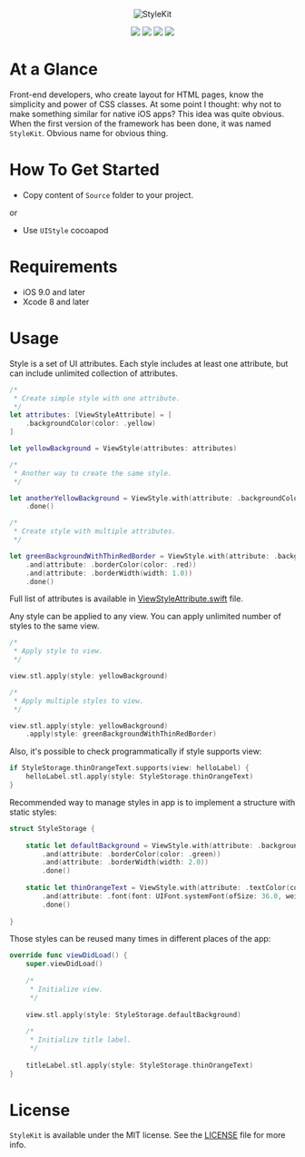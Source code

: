 <p align="center" >
<img src="https://github.com/igormatyushkin014/StyleKit/blob/master/Images/logo-1024-300.png" alt="StyleKit" title="StyleKit">
</p>

<p align="center">
<a href="https://swift.org"><img src="https://img.shields.io/badge/Swift-3.0-orange.svg?style=flat"></a>
<a href="https://cocoapods.org"><img src="https://img.shields.io/cocoapods/v/StyleKit.svg?maxAge=2592000"></a>
<a href="https://cocoapods.org"><img src="https://img.shields.io/cocoapods/dt/StyleKit.svg?maxAge=2592000"></a>
<a href="https://tldrlegal.com/license/mit-license"><img src="https://img.shields.io/badge/License-MIT-blue.svg?style=flat"></a>
</p>

# At a Glance

Front-end developers, who create layout for HTML pages, know the simplicity and power of CSS classes. At some point I thought: why not to make something similar for native iOS apps? This idea was quite obvious. When the first version of the framework has been done, it was named `StyleKit`. Obvious name for obvious thing.

# How To Get Started

- Copy content of `Source` folder to your project.

or

- Use `UIStyle` cocoapod

# Requirements

* iOS 9.0 and later
* Xcode 8 and later

# Usage

Style is a set of UI attributes. Each style includes at least one attribute, but can include unlimited collection of attributes.

```swift
/*
 * Create simple style with one attribute.
 */
let attributes: [ViewStyleAttribute] = [
    .backgroundColor(color: .yellow)
]

let yellowBackground = ViewStyle(attributes: attributes)

/*
 * Another way to create the same style.
 */

let anotherYellowBackground = ViewStyle.with(attribute: .backgroundColor(color: .yellow))
    .done()

/*
 * Create style with multiple attributes.
 */

let greenBackgroundWithThinRedBorder = ViewStyle.with(attribute: .backgroundColor(color: .green))
    .and(attribute: .borderColor(color: .red))
    .and(attribute: .borderWidth(width: 1.0))
    .done()
```

Full list of attributes is available in [ViewStyleAttribute.swift](https://github.com/igormatyushkin014/StyleKit/blob/master/Source/Engine/ViewStyleAttribute.swift) file.

Any style can be applied to any view. You can apply unlimited number of styles to the same view.

```swift
/*
 * Apply style to view.
 */

view.stl.apply(style: yellowBackground)

/*
 * Apply multiple styles to view.
 */

view.stl.apply(style: yellowBackground)
    .apply(style: greenBackgroundWithThinRedBorder)
```

Also, it's possible to check programmatically if style supports view:

```swift
if StyleStorage.thinOrangeText.supports(view: helloLabel) {
    helloLabel.stl.apply(style: StyleStorage.thinOrangeText)
}
```

Recommended way to manage styles in app is to implement a structure with static styles:

```swift
struct StyleStorage {
    
    static let defaultBackground = ViewStyle.with(attribute: .backgroundColor(color: .white))
        .and(attribute: .borderColor(color: .green))
        .and(attribute: .borderWidth(width: 2.0))
        .done()
    
    static let thinOrangeText = ViewStyle.with(attribute: .textColor(color: .orange))
        .and(attribute: .font(font: UIFont.systemFont(ofSize: 36.0, weight: UIFontWeightThin)))
        .done()
        
}
```

Those styles can be reused many times in different places of the app:

```swift
override func viewDidLoad() {
    super.viewDidLoad()
    
    /*
     * Initialize view.
     */
    
    view.stl.apply(style: StyleStorage.defaultBackground)
    
    /*
     * Initialize title label.
     */
    
    titleLabel.stl.apply(style: StyleStorage.thinOrangeText)
}
```

# License

`StyleKit` is available under the MIT license. See the [LICENSE](./LICENSE) file for more info.

